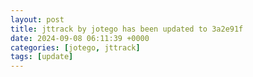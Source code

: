 ```yaml
---
layout: post
title: jttrack by jotego has been updated to 3a2e91f
date: 2024-09-08 06:11:39 +0000
categories: [jotego, jttrack]
tags: [update]
---
```


